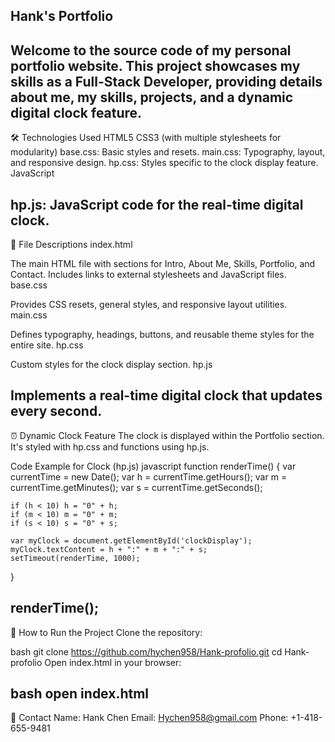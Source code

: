 Hank's Portfolio
--------------------------------------------------------------------------------------------------------------------------------------------------------------------------------------------------
Welcome to the source code of my personal portfolio website. 
This project showcases my skills as a Full-Stack Developer, 
providing details about me, my skills, projects, 
and a dynamic digital clock feature.
--------------------------------------------------------------------------------------------------------------------------------------------------------------------------------------------------
🛠️ Technologies Used
HTML5
CSS3 (with multiple stylesheets for modularity)
base.css: Basic styles and resets.
main.css: Typography, layout, and responsive design.
hp.css: Styles specific to the clock display feature.
JavaScript

hp.js: JavaScript code for the real-time digital clock.
--------------------------------------------------------------------------------------------------------------------------------------------------------------------------------------------------
📝 File Descriptions
index.html

The main HTML file with sections for Intro, About Me, Skills, Portfolio, and Contact.
Includes links to external stylesheets and JavaScript files.
base.css

Provides CSS resets, general styles, and responsive layout utilities.
main.css

Defines typography, headings, buttons, and reusable theme styles for the entire site.
hp.css

Custom styles for the clock display section.
hp.js

Implements a real-time digital clock that updates every second.
--------------------------------------------------------------------------------------------------------------------------------------------------------------------------------------------------
⏰ Dynamic Clock Feature
The clock is displayed within the Portfolio section. It's styled with hp.css and functions using hp.js.

Code Example for Clock (hp.js)
javascript
function renderTime() {
    var currentTime = new Date();
    var h = currentTime.getHours();
    var m = currentTime.getMinutes();
    var s = currentTime.getSeconds();

    if (h < 10) h = "0" + h;
    if (m < 10) m = "0" + m;
    if (s < 10) s = "0" + s;

    var myClock = document.getElementById('clockDisplay');
    myClock.textContent = h + ":" + m + ":" + s;
    setTimeout(renderTime, 1000);
}

renderTime();
--------------------------------------------------------------------------------------------------------------------------------------------------------------------------------------------------
🚀 How to Run the Project
Clone the repository:

bash
git clone https://github.com/hychen958/Hank-profolio.git
cd Hank-profolio
Open index.html in your browser:

bash
open index.html
--------------------------------------------------------------------------------------------------------------------------------------------------------------------------------------------------
📧 Contact
Name: Hank Chen
Email: Hychen958@gmail.com
Phone: +1-418-655-9481
